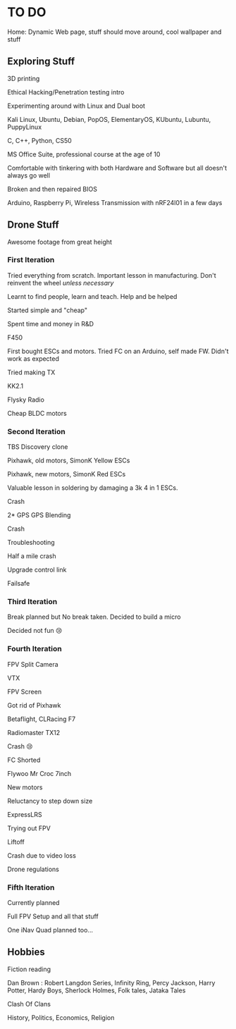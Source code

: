 # TO DO

Home: Dynamic Web page, stuff should move around, cool wallpaper and stuff

## Exploring Stuff

3D printing

Ethical Hacking/Penetration testing intro

Experimenting around with Linux and Dual boot

Kali Linux, Ubuntu, Debian, PopOS, ElementaryOS, KUbuntu, Lubuntu, PuppyLinux

C, C++, Python, CS50

MS Office Suite, professional course at the age of 10

Comfortable with tinkering with both Hardware and Software but all doesn't always go well

Broken and then repaired BIOS

Arduino, Raspberry Pi, Wireless Transmission with nRF24l01 in a few days

## Drone Stuff

Awesome footage from great height

### First Iteration

Tried everything from scratch. Important lesson in manufacturing. Don't reinvent the wheel _unless necessary_

Learnt to find people, learn and teach. Help and be helped

Started simple and "cheap"

Spent time and money in R&D

F450

First bought ESCs and motors. Tried FC on an Arduino, self made FW. Didn't work as expected

Tried making TX

KK2.1

Flysky Radio

Cheap BLDC motors

### Second Iteration

TBS Discovery clone

Pixhawk, old motors, SimonK Yellow ESCs

Pixhawk, new motors, SimonK Red ESCs

Valuable lesson in soldering by damaging a 3k 4 in 1 ESCs.

Crash

2* GPS
GPS Blending

Crash

Troubleshooting

Half a mile crash

Upgrade control link

Failsafe

### Third Iteration

Break planned but No break taken. Decided to build a micro

Decided not fun 😢

### Fourth Iteration

FPV Split Camera

VTX

FPV Screen

Got rid of Pixhawk

Betaflight, CLRacing F7

Radiomaster TX12

Crash 😢

FC Shorted

Flywoo Mr Croc 7inch

New motors

Reluctancy to step down size

ExpressLRS

Trying out FPV

Liftoff

Crash due to video loss

Drone regulations

### Fifth Iteration

Currently planned

Full FPV Setup and all that stuff

One iNav Quad planned too...

## Hobbies

Fiction reading

Dan Brown : Robert Langdon Series, Infinity Ring, Percy Jackson, Harry Potter, Hardy Boys, Sherlock Holmes, Folk tales, Jataka Tales

Clash Of Clans

History, Politics, Economics, Religion
